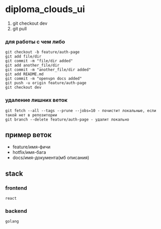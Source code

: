 # diploma_clouds_ui

1. git checkout dev
2. git pull


### для работы с чем либо 
``` 
git checkout -b feature/auth-page
git add file/dir
git commit -m "file/dir added"
git add another_file/dir
git commit -m "another_file/dir added"
git add README.md
git commit -m "openvpn docs added"
git push -u origin feature/auth-page
git checkout dev
```

### удаление лишних веток
``` 
git fetch --all --tags --prune --jobs=10 - почистит локальные, если такой нет в репозитории
git branch --delete feature/auth-page - удалит локально
```


## пример веток
- feature/имя-фичи
- hotfix/имя-бага
- docs/имя-документа(мб описания)



## stack
###    frontend
    react

###    backend
    golang

